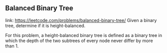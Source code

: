 ## Balanced Binary Tree 
link: <https://leetcode.com/problems/balanced-binary-tree/>
Given a binary tree, determine if it is height-balanced.



For this problem, a height-balanced binary tree is defined as a binary tree in which the depth of the two subtrees of every node never differ by more than 1.
